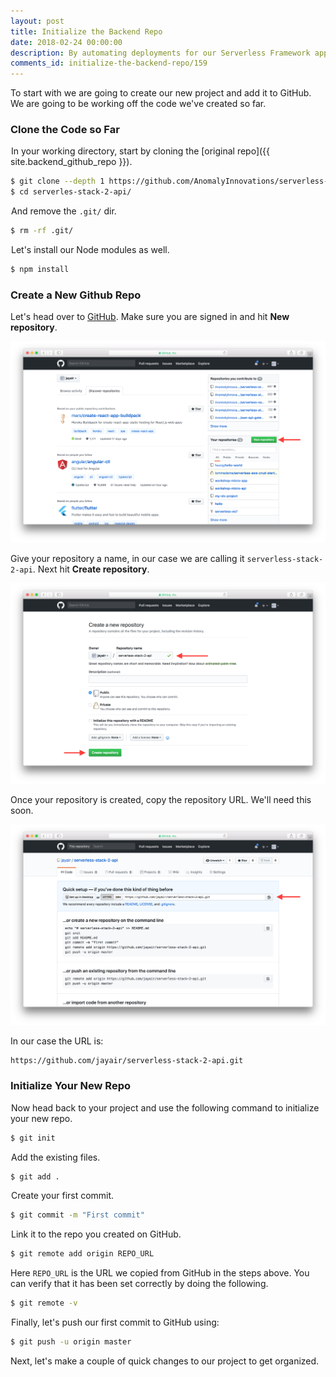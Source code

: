 ```yaml
---
layout: post
title: Initialize the Backend Repo
date: 2018-02-24 00:00:00
description: By automating deployments for our Serverless Framework app, we can simply git push to deploy our app to production. To do so, start by adding your serverless app repo to Git.
comments_id: initialize-the-backend-repo/159
---
```


To start with we are going to create our new project and add it to GitHub. We are going to be working off the code we've created so far.

### Clone the Code so Far

<img class="code-marker" src="/assets/s.png" />In your working directory, start by cloning the [original repo]({{ site.backend_github_repo }}).

``` bash
$ git clone --depth 1 https://github.com/AnomalyInnovations/serverless-stack-demo-api.git serverless-stack-2-api/
$ cd serverles-stack-2-api/
```

<img class="code-marker" src="/assets/s.png" />And remove the `.git/` dir.

``` bash
$ rm -rf .git/
```

<img class="code-marker" src="/assets/s.png" />Let's install our Node modules as well.

``` bash
$ npm install
```

### Create a New Github Repo

Let's head over to [GitHub](https://github.com). Make sure you are signed in and hit **New repository**.

![Create new GitHub repository screenshot](/assets/part2/create-new-github-repository.png)

Give your repository a name, in our case we are calling it `serverless-stack-2-api`. Next hit **Create repository**.

![Name new GitHub repository screenshot](/assets/part2/name-new-github-repository.png)

Once your repository is created, copy the repository URL. We'll need this soon.

![Copy new GitHub repo url screenshot](/assets/part2/copy-new-github-repo-url.png)

In our case the URL is:

```
https://github.com/jayair/serverless-stack-2-api.git
```

### Initialize Your New Repo

<img class="code-marker" src="/assets/s.png" />Now head back to your project and use the following command to initialize your new repo.

``` bash
$ git init
```

<img class="code-marker" src="/assets/s.png" />Add the existing files.

``` bash
$ git add .
```

<img class="code-marker" src="/assets/s.png" />Create your first commit.

``` bash
$ git commit -m "First commit"
```

<img class="code-marker" src="/assets/s.png" />Link it to the repo you created on GitHub.

``` bash
$ git remote add origin REPO_URL
```

Here `REPO_URL` is the URL we copied from GitHub in the steps above. You can verify that it has been set correctly by doing the following.

``` bash
$ git remote -v
```

<img class="code-marker" src="/assets/s.png" />Finally, let's push our first commit to GitHub using:

``` bash
$ git push -u origin master
```

Next, let's make a couple of quick changes to our project to get organized.
